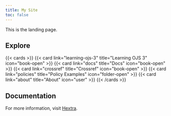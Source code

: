 ```yaml
---
title: My Site
toc: false
---
```


This is the landing page.

## Explore

{{< cards >}}
  {{< card link="learning-ojs-3" title="Learning OJS 3" icon="book-open" >}}
  {{< card link="docs" title="Docs" icon="book-open" >}}
  {{< card link="crossref" title="Crossref" icon="book-open" >}}
  {{< card link="policies" title="Policy Examples" icon="folder-open" >}}
  {{< card link="about" title="About" icon="user" >}}
{{< /cards >}}

## Documentation

For more information, visit [Hextra](https://imfing.github.io/hextra).
